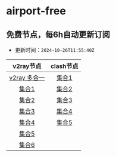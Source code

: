 # airport-free
## 免费节点，每6h自动更新订阅

- 更新时间：`2024-10-26T11:55:40Z`

|v2ray节点|clash节点|
|:-------:|:-------:|
|[v2ray 多合一](https://cdn.jsdelivr.net/gh/xiaoji235/airport-free/v2ray.txt)|[集合1](https://cdn.jsdelivr.net/gh/xiaoji235/airport-free/clash/1.txt")|
|[集合1](https://cdn.jsdelivr.net/gh/xiaoji235/airport-free/v2ray/1.txt")|[集合2](https://cdn.jsdelivr.net/gh/xiaoji235/airport-free/clash/2.txt")|
|[集合2](https://cdn.jsdelivr.net/gh/xiaoji235/airport-free/v2ray/2.txt")|[集合3](https://cdn.jsdelivr.net/gh/xiaoji235/airport-free/clash/3.txt")|
|[集合3](https://cdn.jsdelivr.net/gh/xiaoji235/airport-free/v2ray/3.txt")|[集合4](https://cdn.jsdelivr.net/gh/xiaoji235/airport-free/clash/4.txt")|
|[集合4](https://cdn.jsdelivr.net/gh/xiaoji235/airport-free/v2ray/4.txt")|[集合5](https://cdn.jsdelivr.net/gh/xiaoji235/airport-free/clash/5.txt")|
|[集合5](https://cdn.jsdelivr.net/gh/xiaoji235/airport-free/v2ray/5.txt")|
|[集合6](https://cdn.jsdelivr.net/gh/xiaoji235/airport-free/v2ray/6.txt")|
